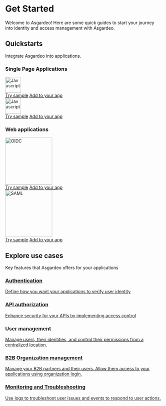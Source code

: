 # Get Started
Welcome to Asgardeo!  Here are some quick guides to start your journey into identity and access management with Asgardeo.

## Quickstarts

Integrate Asgardeo into applications.

### Single Page Applications

<div class="centered-container">
  <div class="border-text">
    <img src="{{base_path}}/assets/img/logo/react-logo.svg" alt="Javascript" width=50><br>
    <a href="{{base_path}}/guides/authentication/social-login/add-facebook-login.md">Try sample</a>
    <a href="{{base_path}}/guides/authentication/social-login/add-facebook-login.md">Add to your app</a>
  </div>

  <div class="border-text">
    <img src="{{base_path}}/assets/img/logo/javascript-logo.svg" alt="Javascript" width=50><br>
    <a href="{{base_path}}/guides/authentication/decentralized-login/sign-in-with-ethereum">Try sample</a>
    <a href="{{base_path}}/guides/authentication/social-login/add-facebook-login.md">Add to your app</a>
  </div>
</div>

### Web applications

<div class="centered-container">
  <div class="border-text">
    <img src="{{base_path}}/assets/img/logo/java-oidc.svg" alt="OIDC" width=150><br>
    <a href="{{base_path}}/guides/authentication/decentralized-login/sign-in-with-ethereum">Try sample</a>
    <a href="{{base_path}}/guides/authentication/social-login/add-facebook-login.md">Add to your app</a>
  </div>

  <div class="border-text">
    <img src="{{base_path}}/assets/img/logo/java-saml.svg" alt="SAML" width=150><br>
    <a href="{{base_path}}/guides/authentication/decentralized-login/sign-in-with-ethereum">Try sample</a>
    <a href="{{base_path}}/guides/authentication/social-login/add-facebook-login.md">Add to your app</a>
  </div>
</div>

## Explore use cases
Key features that Asgardeo offers for your applications

  <a href="{{base_path}}/guides/authentication/">
    <div class="border-text">
      <h3>Authentication</h3>
      <p>Define how you want your applications to verify user identity</p>
    </div>
  </a>

  <a href="{{base_path}}/guides/api-authorization/">
    <div class="border-text">
      <h3>API authorization</h3>
      <p>Enhance security for your APIs by implementing access control</p>
    </div>
  </a>

  <a href="{{base_path}}/guides/users/">
    <div class="border-text">
     <h3>User management</h3>
      <p>Manage users, their identities, and control their permissions from a centralized location.</p>
    </div>
  </a>

  <a href="{{base_path}}/guides/organization-management/">
    <div class="border-text">
      <h3>B2B Organization management</h3>
      <p>Manage your B2B partners and their users. Allow them access to your applications using organization login.</p>
    </div>
  </a>

  <a href="{{base_path}}/guides/monitoring/">
    <div class="border-text">
      <h3>Monitoring and Troubleshooting</h3>
      <p>Use logs to troubleshoot user issues and events to respond to user actions.</p>
    </div>
  </a>